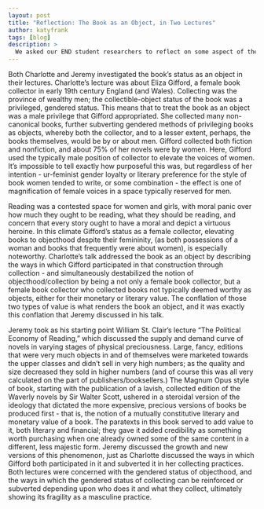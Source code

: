 ```yaml
---
layout: post
title: "Reflection: The Book as an Object, in Two Lectures"
author: katyfrank
tags: [blog]
description: >
  We asked our END student researchers to reflect on some aspect of their experience this summer. Katy Frank wrote about two of the lectures from the team at NYU.
---
```


Both Charlotte and Jeremy investigated the book’s status as an object in their lectures. Charlotte’s lecture was about Eliza Gifford, a female book collector in early 19th century England (and Wales). Collecting was the province of wealthy men; the collectible-object status of the book was a privileged, gendered status. This means that to treat the book as an object was a male privilege that Gifford appropriated. She collected many non-canonical books, further subverting gendered methods of privileging books as objects, whereby both the collector, and to a lesser extent, perhaps, the books themselves, would be by or about men. Gifford collected both fiction and nonfiction, and about 75% of her novels were by women. Here, Gifford used the typically male position of collector to elevate the voices of women. It’s impossible to tell exactly how purposeful this was, but regardless of her intention - ur-feminist gender loyalty or literary preference for the style of book women tended to write, or some combination - the effect is one of magnification of female voices in a space typically reserved for men.

Reading was a contested space for women and girls, with moral panic over how much they ought to be reading, what they should be reading, and concern that every story ought to have a moral and depict a virtuous heroine. In this climate Gifford’s status as a female collector, elevating books to objecthood despite their femininity, (as both possessions of a woman and books that frequently were about women), is especially noteworthy. Charlotte’s talk addressed the book as an object by describing the ways in which Gifford participated in that construction through collection - and simultaneously destabilized the notion of objecthood/collection by being a not only a female book collector, but a female book collector who collected books not typically deemed worthy as objects, either for their monetary or literary value. The conflation of those two types of value is what renders the book an object, and it was exactly this conflation that Jeremy discussed in his talk.

Jeremy took as his starting point William St. Clair’s lecture “The Political Economy of Reading,” which discussed the supply and demand curve of novels in varying stages of physical preciousness. Large, fancy, editions that were very much objects in and of themselves were marketed towards the upper classes and didn’t sell in very high numbers; as the quality and size decreased they sold in higher numbers (and of course this was all very calculated on the part of publishers/booksellers.) The Magnum Opus style of book, starting with the publication of a lavish, collected edition of the Waverly novels by Sir Walter Scott, ushered in a steroidal version of the ideology that dictated the more expensive, precious versions of books be produced first - that is, the notion of a mutually constitutive literary and monetary value of a book. The paratexts in this book served to add value to it, both literary and financial; they gave it added credibility as something worth purchasing when one already owned some of the same content in a different, less majestic form. Jeremy discussed the growth and new versions of this phenomenon, just as Charlotte discussed the ways in which Gifford both participated in it and subverted it in her collecting practices. Both lectures were concerned with the gendered status of objecthood, and the ways in which the gendered status of collecting can be reinforced or subverted depending upon who does it and what they collect, ultimately showing its fragility as a masculine practice.
